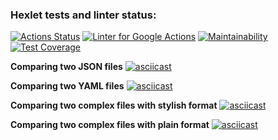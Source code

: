 ### Hexlet tests and linter status:
[![Actions Status](https://github.com/artem-prygin/frontend-project-lvl2/workflows/hexlet-check/badge.svg)](https://github.com/artem-prygin/frontend-project-lvl2/actions)
[![Linter for Google Actions](https://github.com/artem-prygin/frontend-project-lvl2/workflows/Linter%20Github%20Actions/badge.svg)](https://github.com/artem-prygin/frontend-project-lvl2/actions?query=workflow%3A%22Linter+Github+Actions%22)
[![Maintainability](https://api.codeclimate.com/v1/badges/57760033663318a676a1/maintainability)](https://codeclimate.com/github/artem-prygin/frontend-project-lvl2/maintainability)
[![Test Coverage](https://api.codeclimate.com/v1/badges/57760033663318a676a1/test_coverage)](https://codeclimate.com/github/artem-prygin/frontend-project-lvl2/test_coverage)

**Comparing two JSON files**
[![asciicast](https://asciinema.org/a/Q2l3ylqzAFB2UNw6l3Pu7YHaP.svg)](https://asciinema.org/a/Q2l3ylqzAFB2UNw6l3Pu7YHaP)

**Comparing two YAML files**
[![asciicast](https://asciinema.org/a/CulPSucSaOXUxQLUzaS5EfsBX.svg)](https://asciinema.org/a/CulPSucSaOXUxQLUzaS5EfsBX)

**Comparing two complex files with stylish format**
[![asciicast](https://asciinema.org/a/cIqgZnDUqgEoxT9J28PZwswki.svg)](https://asciinema.org/a/cIqgZnDUqgEoxT9J28PZwswki)

**Comparing two complex files with plain format**
[![asciicast](https://asciinema.org/a/ZPDxQ3S15wTwzJ5DSBqjyjueU.svg)](https://asciinema.org/a/ZPDxQ3S15wTwzJ5DSBqjyjueU)